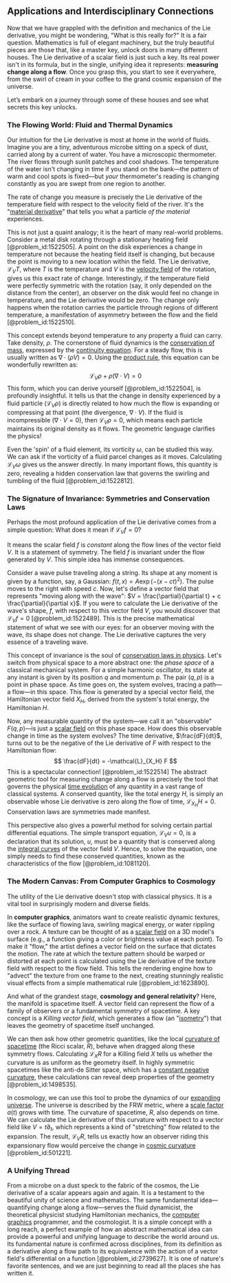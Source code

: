 ## Applications and Interdisciplinary Connections

Now that we have grappled with the definition and mechanics of the Lie derivative, you might be wondering, "What is this really for?" It is a fair question. Mathematics is full of elegant machinery, but the truly beautiful pieces are those that, like a master key, unlock doors in many different houses. The Lie derivative of a scalar field is just such a key. Its real power isn't in its formula, but in the single, unifying idea it represents: **measuring change along a flow**. Once you grasp this, you start to see it everywhere, from the swirl of cream in your coffee to the grand cosmic expansion of the universe.

Let’s embark on a journey through some of these houses and see what secrets this key unlocks.

### The Flowing World: Fluid and Thermal Dynamics

Our intuition for the Lie derivative is most at home in the world of fluids. Imagine you are a tiny, adventurous microbe sitting on a speck of dust, carried along by a current of water. You have a microscopic thermometer. The river flows through sunlit patches and cool shadows. The temperature of the water isn't changing in time if you stand on the bank—the pattern of warm and cool spots is fixed—but *your* thermometer's reading is changing constantly as you are swept from one region to another.

The rate of change you measure is precisely the Lie derivative of the temperature field with respect to the velocity field of the river. It's the "[material derivative](@article_id:266445)" that tells you what a particle *of the material* experiences.

This is not just a quaint analogy; it is the heart of many real-world problems. Consider a metal disk rotating through a stationary heating field [@problem_id:1522505]. A point on the disk experiences a change in temperature not because the heating field itself is changing, but because the point is moving to a new location within the field. The Lie derivative, $\mathcal{L}_V T$, where $T$ is the temperature and $V$ is the [velocity field](@article_id:270967) of the rotation, gives us this exact rate of change. Interestingly, if the temperature field were perfectly symmetric with the rotation (say, it only depended on the distance from the center), an observer on the disk would feel no change in temperature, and the Lie derivative would be zero. The change only happens when the rotation carries the particle through regions of different temperature, a manifestation of asymmetry between the flow and the field [@problem_id:1522510].

This concept extends beyond temperature to any property a fluid can carry. Take density, $\rho$. The cornerstone of fluid dynamics is the [conservation of mass](@article_id:267510), expressed by the [continuity equation](@article_id:144748). For a steady flow, this is usually written as $\nabla \cdot (\rho V) = 0$. Using the [product rule](@article_id:143930), this equation can be wonderfully rewritten as:
$$
\mathcal{L}_{V} \rho + \rho (\nabla \cdot V) = 0
$$
This form, which you can derive yourself [@problem_id:1522504], is profoundly insightful. It tells us that the change in density experienced by a fluid particle ($\mathcal{L}_{V} \rho$) is directly related to how much the flow is expanding or compressing at that point (the divergence, $\nabla \cdot V$). If the fluid is incompressible ($\nabla \cdot V = 0$), then $\mathcal{L}_{V} \rho = 0$, which means each particle maintains its original density as it flows. The geometric language clarifies the physics!

Even the 'spin' of a fluid element, its vorticity $\omega$, can be studied this way. We can ask if the vorticity of a fluid parcel changes as it moves. Calculating $\mathcal{L}_V \omega$ gives us the answer directly. In many important flows, this quantity is zero, revealing a hidden conservation law that governs the swirling and tumbling of the fluid [@problem_id:1522812].

### The Signature of Invariance: Symmetries and Conservation Laws

Perhaps the most profound application of the Lie derivative comes from a simple question: What does it mean if $\mathcal{L}_V f = 0$?

It means the scalar field $f$ is *constant* along the flow lines of the vector field $V$. It is a statement of symmetry. The field $f$ is invariant under the flow generated by $V$. This simple idea has immense consequences.

Consider a wave pulse traveling along a string. Its shape at any moment is given by a function, say, a Gaussian: $f(t, x) = A \exp(-(x - ct)^2)$. The pulse moves to the right with speed $c$. Now, let's define a vector field that represents "moving along with the wave": $V = \frac{\partial}{\partial t} + c \frac{\partial}{\partial x}$. If you were to calculate the Lie derivative of the wave's shape, $f$, with respect to this vector field $V$, you would discover that $\mathcal{L}_V f = 0$ [@problem_id:1522489]. This is the precise mathematical statement of what we see with our eyes: for an observer moving with the wave, its shape does not change. The Lie derivative captures the very essence of a traveling wave.

This concept of invariance is the soul of [conservation laws in physics](@article_id:265981). Let's switch from physical space to a more abstract one: the *phase space* of a classical mechanical system. For a simple harmonic oscillator, its state at any instant is given by its position $q$ and momentum $p$. The pair $(q,p)$ is a point in phase space. As time goes on, the system evolves, tracing a path—a flow—in this space. This flow is generated by a special vector field, the Hamiltonian vector field $X_H$, derived from the system's total energy, the Hamiltonian $H$.

Now, any measurable quantity of the system—we call it an "observable" $F(q,p)$—is just a [scalar field](@article_id:153816) on this phase space. How does this observable change in time as the system evolves? The time derivative, $\frac{dF}{dt}$, turns out to be the negative of the Lie derivative of $F$ with respect to the Hamiltonian flow:
$$
\frac{dF}{dt} = -\mathcal{L}_{X_H} F
$$
This is a spectacular connection! [@problem_id:1522514] The abstract geometric tool for measuring change along a flow is precisely the tool that governs the physical [time evolution](@article_id:153449) of any quantity in a vast range of classical systems. A conserved quantity, like the total energy $H$, is simply an observable whose Lie derivative is zero along the flow of time, $\mathcal{L}_{X_H} H = 0$. Conservation laws are symmetries made manifest.

This perspective also gives a powerful method for solving certain partial differential equations. The simple transport equation, $\mathcal{L}_V u = 0$, is a declaration that its solution, $u$, must be a quantity that is conserved along the [integral curves](@article_id:161364) of the vector field $V$. Hence, to solve the equation, one simply needs to find these conserved quantities, known as the characteristics of the flow [@problem_id:1081120].

### The Modern Canvas: From Computer Graphics to Cosmology

The utility of the Lie derivative doesn't stop with classical physics. It is a vital tool in surprisingly modern and diverse fields.

In **computer graphics**, animators want to create realistic dynamic textures, like the surface of flowing lava, swirling magical energy, or water rippling over a rock. A texture can be thought of as a [scalar field](@article_id:153816) on a 3D model's surface (e.g., a function giving a color or brightness value at each point). To make it "flow," the artist defines a vector field on the surface that dictates the motion. The rate at which the texture pattern should be warped or distorted at each point is calculated using the Lie derivative of the texture field with respect to the flow field. This tells the rendering engine how to "advect" the texture from one frame to the next, creating stunningly realistic visual effects from a simple mathematical rule [@problem_id:1623890].

And what of the grandest stage, **cosmology and general relativity**? Here, the manifold is spacetime itself. A vector field can represent the flow of a family of observers or a fundamental symmetry of spacetime. A key concept is a *Killing vector field*, which generates a flow (an "[isometry](@article_id:150387)") that leaves the geometry of spacetime itself unchanged.

We can then ask how other geometric quantities, like the local [curvature of spacetime](@article_id:188986) (the Ricci scalar, $R$), behave when dragged along these symmetry flows. Calculating $\mathcal{L}_X R$ for a Killing field $X$ tells us whether the curvature is as uniform as the geometry itself. In highly symmetric spacetimes like the anti-de Sitter space, which has a [constant negative curvature](@article_id:269298), these calculations can reveal deep properties of the geometry [@problem_id:1498535].

In cosmology, we can use this tool to probe the dynamics of our [expanding universe](@article_id:160948). The universe is described by the FRW metric, where a [scale factor](@article_id:157179) $a(t)$ grows with time. The curvature of spacetime, $R$, also depends on time. We can calculate the Lie derivative of this curvature with respect to a vector field like $V=t \partial_t$, which represents a kind of "stretching" flow related to the expansion. The result, $\mathcal{L}_V R$, tells us exactly how an observer riding this expansionary flow would perceive the change in [cosmic curvature](@article_id:158701) [@problem_id:501221].

### A Unifying Thread

From a microbe on a dust speck to the fabric of the cosmos, the Lie derivative of a scalar appears again and again. It is a testament to the beautiful unity of science and mathematics. The same fundamental idea—quantifying change along a flow—serves the fluid dynamicist, the theoretical physicist studying Hamiltonian mechanics, the [computer graphics](@article_id:147583) programmer, and the cosmologist. It is a simple concept with a long reach, a perfect example of how an abstract mathematical idea can provide a powerful and unifying language to describe the world around us. Its fundamental nature is confirmed across disciplines, from its definition as a derivative along a flow path to its equivalence with the action of a vector field's differential on a function [@problem_id:2739627]. It is one of nature's favorite sentences, and we are just beginning to read all the places she has written it.